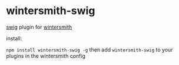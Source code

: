 
# wintersmith-swig

[swig](https://github.com/paularmstrong/swig) plugin for [wintersmith](https://github.com/jnordberg/wintersmith)

install:

`npm install wintersmith-swig -g`
then add `wintersmith-swig` to your plugins in the wintersmith config
